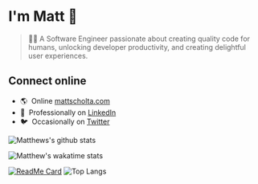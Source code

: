 # I'm Matt 👋

> 👨‍💻 A Software Engineer passionate about creating quality code for humans, unlocking developer productivity, and creating delightful user experiences.

## Connect online

- 🌎 &nbsp;Online [mattscholta.com](https://www.mattscholta.com)
- 💼 &nbsp;Professionally on [LinkedIn](https://www.linkedin.com/in/matthewscholta)
- 🐦 &nbsp;Occasionally on [Twitter](https://twitter.com/visormatt)

![Matthews's github stats](https://github-readme-stats.vercel.app/api?username=visormatt&count_private=true&show_icons=true&show_owner=true&theme=dark&hide=contribs)

![Matthew's wakatime stats](https://github-readme-stats.vercel.app/api/wakatime?username=visormatt&theme=dark&layout=compact)

[![ReadMe Card](https://github-readme-stats.vercel.app/api/pin/?username=visormatt&repo=generator&show_owner=true&theme=dark)][link-generator]
![Top Langs](https://github-readme-stats.vercel.app/api/top-langs/?username=visormatt&theme=dark&layout=compact)

<!-- ![I voted!](https://user-images.githubusercontent.com/3104489/97828882-616ae680-1c96-11eb-8110-4f39349b4033.gif) -->

<!-- - 🕹️ Tinkering on [Codepen](https://codepen.io/visormatt) -->

<!-- Links -->

[link-generator]: https://github.com/visormatt/generator "Generator"
